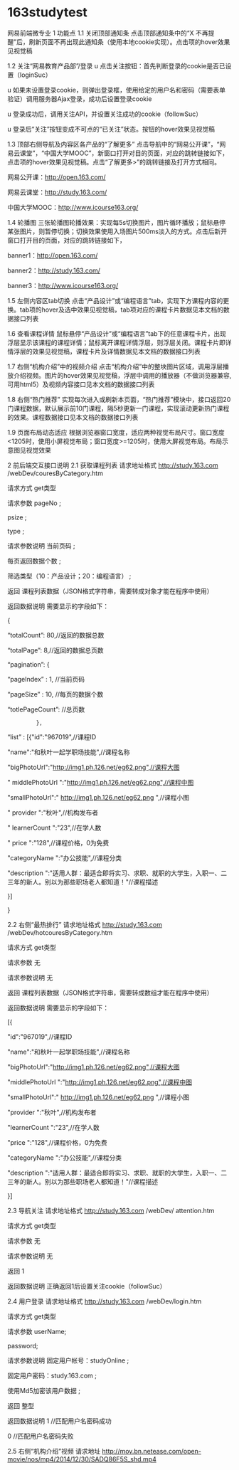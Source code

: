 # 163studytest
网易前端微专业
1       功能点
1.1     关闭顶部通知条
点击顶部通知条中的“X 不再提醒”后，刷新页面不再出现此通知条（使用本地cookie实现）。点击项的hover效果见视觉稿

1.2     关注“网易教育产品部”/登录
u  点击关注按钮：首先判断登录的cookie是否已设置（loginSuc）

u  如果未设置登录cookie，则弹出登录框，使用给定的用户名和密码（需要表单验证）调用服务器Ajax登录，成功后设置登录cookie

u  登录成功后，调用关注API，并设置关注成功的cookie（followSuc）

u  登录后“关注”按钮变成不可点的“已关注”状态。按钮的hover效果见视觉稿

1.3     顶部右侧导航及内容区各产品的“了解更多”
点击导航中的“网易公开课”，“网易云课堂”，“中国大学MOOC”，新窗口打开对目的页面，对应的跳转链接如下，点击项的hover效果见视觉稿。点击“了解更多>”的跳转链接及打开方式相同。

网易公开课：http://open.163.com/

网易云课堂：http://study.163.com/

中国大学MOOC：http://www.icourse163.org/

1.4     轮播图
三张轮播图轮播效果：实现每5s切换图片，图片循环播放；鼠标悬停某张图片，则暂停切换；切换效果使用入场图片500ms淡入的方式。点击后新开窗口打开目的页面，对应的跳转链接如下，

banner1：http://open.163.com/

banner2：http://study.163.com/

banner3：http://www.icourse163.org/

1.5     左侧内容区tab切换
点击“产品设计”或“编程语言”tab，实现下方课程内容的更换。tab项的hover及选中效果见视觉稿，tab项对应的课程卡片数据见本文档的数据接口列表

1.6     查看课程详情
鼠标悬停“产品设计”或“编程语言”tab下的任意课程卡片，出现浮层显示该课程的课程详情；鼠标离开课程详情浮层，则浮层关闭。课程卡片即详情浮层的效果见视觉稿，课程卡片及详情数据见本文档的数据接口列表

1.7     右侧“机构介绍”中的视频介绍
点击“机构介绍”中的整块图片区域，调用浮层播放介绍视频。图片的hover效果见视觉稿，浮层中调用的播放器（不做浏览器兼容,可用html5）及视频内容接口见本文档的数据接口列表

1.8     右侧“热门推荐”
实现每次进入或刷新本页面，“热门推荐”模块中，接口返回20门课程数据，默认展示前10门课程，隔5秒更新一门课程，实现滚动更新热门课程的效果。课程数据接口见本文档的数据接口列表

1.9     页面布局动态适应
根据浏览器窗口宽度，适应两种视觉布局尺寸。窗口宽度<1205时，使用小屏视觉布局；窗口宽度>=1205时，使用大屏视觉布局。布局示意图见视觉效果

2       前后端交互接口说明
2.1     获取课程列表
请求地址格式
 http://study.163.com /webDev/couresByCategory.htm
 
请求方式
 get类型
 
请求参数
 pageNo ; 

psize ; 

type ;
 
请求参数说明
 当前页码 ;

每页返回数据个数 ;

筛选类型（10：产品设计；20：编程语言） ;
 
返回
 课程列表数据（JSON格式字符串，需要转成对象才能在程序中使用）
 
返回数据说明
 需要显示的字段如下：

{

 “totalCount”: 80,//返回的数据总数

 “totalPage”: 8,//返回的数据总页数

 “pagination”: {

“pageIndex” : 1, //当前页码

“pageSize” : 10, //每页的数据个数

“totlePageCount”: //总页数

             },

 “list” : [{"id":"967019",//课程ID

 "name":"和秋叶一起学职场技能",//课程名称

 "bigPhotoUrl":"http://img1.ph.126.net/eg62.png",//课程大图

 " middlePhotoUrl ":"http://img1.ph.126.net/eg62.png",//课程中图

 "smallPhotoUrl":" http://img1.ph.126.net/eg62.png ",//课程小图

 " provider ":"秋叶",//机构发布者

 " learnerCount ":"23",//在学人数

 " price ":"128",//课程价格，0为免费

 "categoryName ":"办公技能",//课程分类

 "description ":"适用人群：最适合即将实习、求职、就职的大学生，入职一、二三年的新人。别以为那些职场老人都知道！"//课程描述

}]

}

 

 
 

2.2     右侧“最热排行”
请求地址格式
 http://study.163.com /webDev/hotcouresByCategory.htm
 
请求方式
 get类型
 
请求参数
 无
 
请求参数说明
 无
 
返回
 课程列表数据（JSON格式字符串，需要转成数组才能在程序中使用）
 
返回数据说明
 需要显示的字段如下：

[{

   "id":"967019",//课程ID

 "name":"和秋叶一起学职场技能",//课程名称

 "bigPhotoUrl":"http://img1.ph.126.net/eg62.png",//课程大图

 "middlePhotoUrl ":"http://img1.ph.126.net/eg62.png",//课程中图

 "smallPhotoUrl":" http://img1.ph.126.net/eg62.png ",//课程小图

 "provider ":"秋叶",//机构发布者

 "learnerCount ":"23",//在学人数

 "price ":"128",//课程价格，0为免费

 "categoryName ":"办公技能",//课程分类

 "description ":"适用人群：最适合即将实习、求职、就职的大学生，入职一、二三年的新人。别以为那些职场老人都知道！"//课程描述

}]
 

2.3     导航关注
请求地址格式
 http://study.163.com /webDev/ attention.htm
 
请求方式
 get类型
 
请求参数
 无
 
请求参数说明
 无
 
返回
 1
 
返回数据说明
 正确返回1后设置关注cookie（followSuc）
 

2.4     用户登录
请求地址格式
 http://study.163.com /webDev/login.htm
 
请求方式
 get类型
 
请求参数
 userName;

password;
 
请求参数说明
 固定用户帐号：studyOnline ;

固定用户密码：study.163.com ;

使用Md5加密该用户数据 ;
 
返回
 整型
 
返回数据说明
 1  //匹配用户名密码成功

0  //匹配用户名密码失败
 

2.5     右侧“机构介绍”视频
请求地址
 http://mov.bn.netease.com/open-movie/nos/mp4/2014/12/30/SADQ86F5S_shd.mp4
 

